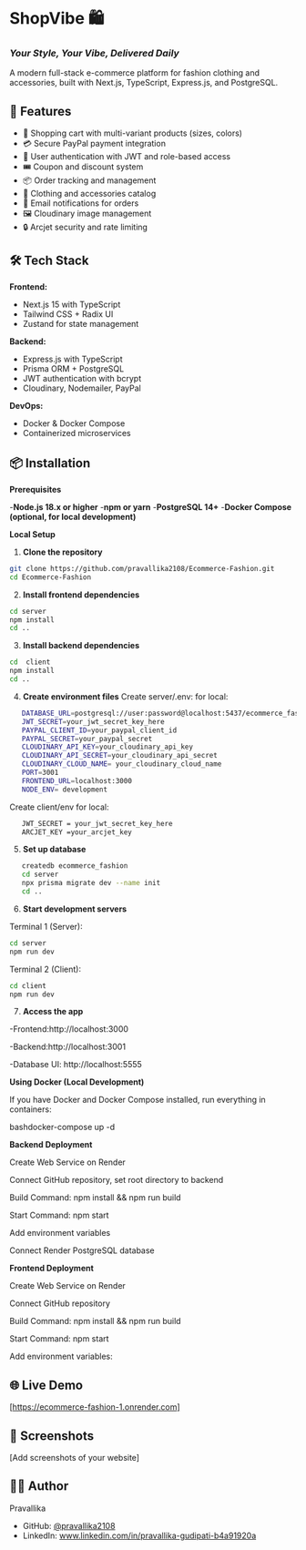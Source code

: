 # ShopVibe 🛍️

### *Your Style, Your Vibe, Delivered Daily*

A modern full-stack e-commerce platform for fashion clothing and accessories, built with Next.js, TypeScript, Express.js, and PostgreSQL.

## 🚀 Features

- 🛒 Shopping cart with multi-variant products (sizes, colors)
- 💳 Secure PayPal payment integration
- 👤 User authentication with JWT and role-based access
- 🎟️ Coupon and discount system
- 📦 Order tracking and management
- 👔 Clothing and accessories catalog
- 📧 Email notifications for orders
- 🖼️ Cloudinary image management
- 🔒 Arcjet security and rate limiting

## 🛠️ Tech Stack

**Frontend:**
- Next.js 15 with TypeScript
- Tailwind CSS + Radix UI
- Zustand for state management

**Backend:**
- Express.js with TypeScript
- Prisma ORM + PostgreSQL
- JWT authentication with bcrypt
- Cloudinary, Nodemailer, PayPal

**DevOps:**
- Docker & Docker Compose
- Containerized microservices

## 📦 Installation

**Prerequisites**

-**Node.js 18.x or higher**
-**npm or yarn**
-**PostgreSQL 14+**
-**Docker Compose (optional, for local development)**

**Local Setup**

1. **Clone the repository**
```bash
git clone https://github.com/pravallika2108/Ecommerce-Fashion.git
cd Ecommerce-Fashion
```
2. **Install frontend dependencies**

```bash
cd server
npm install
cd ..
```
3. **Install backend dependencies**

```bash
cd  client
npm install
cd ..
```
4. **Create environment files**
Create server/.env: for local:

```bash
   DATABASE_URL=postgresql://user:password@localhost:5437/ecommerce_fashion
   JWT_SECRET=your_jwt_secret_key_here
   PAYPAL_CLIENT_ID=your_paypal_client_id
   PAYPAL_SECRET=your_paypal_secret
   CLOUDINARY_API_KEY=your_cloudinary_api_key
   CLOUDINARY_API_SECRET=your_cloudinary_api_secret
   CLOUDINARY_CLOUD_NAME= your_cloudinary_cloud_name
   PORT=3001
   FRONTEND_URL=localhost:3000
   NODE_ENV= development
```
Create client/env for local:

```bash
   JWT_SECRET = your_jwt_secret_key_here
   ARCJET_KEY =your_arcjet_key
```

5. **Set up database**

```bash
   createdb ecommerce_fashion
   cd server
   npx prisma migrate dev --name init
   cd ..
```

6. **Start development servers**
   
Terminal 1 (Server):
```bash
cd server
npm run dev
```
Terminal 2 (Client):
```bash
cd client
npm run dev
```
7. **Access the app**
   
-Frontend:http://localhost:3000

-Backend:http://localhost:3001

-Database UI: http://localhost:5555


**Using Docker (Local Development)**

If you have Docker and Docker Compose installed, run everything in containers:

bashdocker-compose up -d


**Backend Deployment**

Create Web Service on Render

Connect GitHub repository, set root directory to backend

Build Command: npm install && npm run build

Start Command: npm start

Add environment variables 

Connect Render PostgreSQL database


**Frontend Deployment**

Create Web Service on Render

Connect GitHub repository

Build Command: npm install && npm run build

Start Command: npm start

Add environment variables:


## 🌐 Live Demo

[https://ecommerce-fashion-1.onrender.com]

## 📸 Screenshots

[Add screenshots of your website]

## 👨‍💻 Author

Pravallika
- GitHub: [@pravallika2108](https://github.com/pravallika2108)
- LinkedIn: www.linkedin.com/in/pravallika-gudipati-b4a91920a

